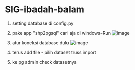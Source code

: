 ﻿# SIG-ibadah-balam

1. setting database di config.py
2. pake app "shp2pgsql" cari aja di windows-Run
![image](https://github.com/user-attachments/assets/ed60b08e-132a-4adc-83f9-cc0baee34d91)

3. atur koneksi database dulu
![image](https://github.com/user-attachments/assets/77ff6f81-e15f-477a-a156-2984ba0359fc)

4. terus add file - pilih dataset truss import
5. ke pg admin check datasetnya

